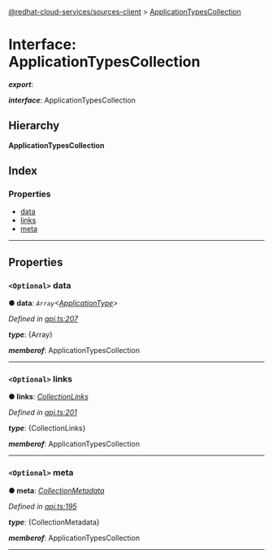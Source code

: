 [@redhat-cloud-services/sources-client](../README.md) > [ApplicationTypesCollection](../interfaces/applicationtypescollection.md)

# Interface: ApplicationTypesCollection

*__export__*: 

*__interface__*: ApplicationTypesCollection

## Hierarchy

**ApplicationTypesCollection**

## Index

### Properties

* [data](applicationtypescollection.md#data)
* [links](applicationtypescollection.md#links)
* [meta](applicationtypescollection.md#meta)

---

## Properties

<a id="data"></a>

### `<Optional>` data

**● data**: *`Array`<[ApplicationType](applicationtype.md)>*

*Defined in [api.ts:207](https://github.com/RedHatInsights/javascript-clients/blob/master/packages/sources/api.ts#L207)*

*__type__*: {Array}

*__memberof__*: ApplicationTypesCollection

___
<a id="links"></a>

### `<Optional>` links

**● links**: *[CollectionLinks](collectionlinks.md)*

*Defined in [api.ts:201](https://github.com/RedHatInsights/javascript-clients/blob/master/packages/sources/api.ts#L201)*

*__type__*: {CollectionLinks}

*__memberof__*: ApplicationTypesCollection

___
<a id="meta"></a>

### `<Optional>` meta

**● meta**: *[CollectionMetadata](collectionmetadata.md)*

*Defined in [api.ts:195](https://github.com/RedHatInsights/javascript-clients/blob/master/packages/sources/api.ts#L195)*

*__type__*: {CollectionMetadata}

*__memberof__*: ApplicationTypesCollection

___

